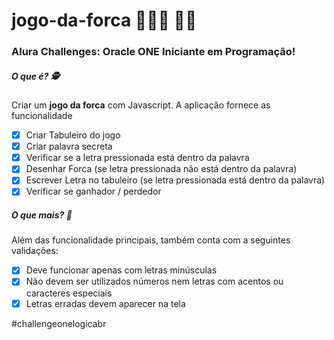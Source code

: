 # jogo-da-forca 🚀🚀🚀 👩‍💻
### Alura Challenges: Oracle ONE Iniciante em Programação!
##### _O que é?_ 🕵
Criar um  **jogo da forca** com Javascript. 
A aplicação fornece as funcionalidade
- [x] Criar Tabuleiro do jogo
- [x] Criar palavra secreta
- [x] Verificar se a letra pressionada está dentro da palavra
- [x] Desenhar Forca (se letra pressionada não está dentro da palavra)
- [x] Escrever Letra no tabuleiro (se letra pressionada está dentro da palavra)
- [x] Verificar se ganhador / perdedor 

##### _O que mais?_ 🎢
Além das funcionalidade principais, também conta com a seguintes validações:
- [x] Deve funcionar apenas com letras minúsculas
- [x] Não devem ser utilizados números nem letras com acentos ou caracteres especiais
- [x] Letras erradas devem aparecer na tela

#challengeonelogicabr 